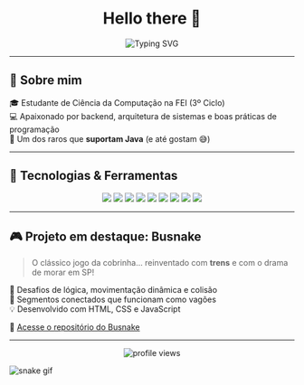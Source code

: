 <!-- Perfil README - Arthur Barbosa Zanvetor -->

<h1 align="center">Hello there 👋</h1>

<p align="center">
  <img src="https://readme-typing-svg.demolab.com?font=Fira+Code&duration=3000&pause=1000&color=00F7FF&center=true&vCenter=true&width=435&lines=I'm+Arthur+Zanvetor;Backend+Developer+in+progress...;Computer+Science+Student+%40+FEI;Lover+of+clean+code+and+Java+%F0%9F%A4%96" alt="Typing SVG" />
</p>

---

## 🧠 Sobre mim
🎓 Estudante de Ciência da Computação na FEI (3º Ciclo)  
💻 Apaixonado por backend, arquitetura de sistemas e boas práticas de programação  
🧘 Um dos raros que **suportam Java** (e até gostam 😅)  

---

## 🚀 Tecnologias & Ferramentas

<p align="center">
  <img src="https://img.shields.io/badge/-Python-3776AB?style=for-the-badge&logo=python&logoColor=white" />
  <img src="https://img.shields.io/badge/-C-00599C?style=for-the-badge&logo=c&logoColor=white" />
  <img src="https://img.shields.io/badge/-C++-00599C?style=for-the-badge&logo=c%2B%2B&logoColor=white" />
  <img src="https://img.shields.io/badge/-Java-007396?style=for-the-badge&logo=java&logoColor=white" />
  <img src="https://img.shields.io/badge/-JavaScript-F7DF1E?style=for-the-badge&logo=javascript&logoColor=black" />
  <img src="https://img.shields.io/badge/-HTML5-E34F26?style=for-the-badge&logo=html5&logoColor=white" />
  <img src="https://img.shields.io/badge/-CSS3-1572B6?style=for-the-badge&logo=css3&logoColor=white" />
  <img src="https://img.shields.io/badge/-VSCode-007ACC?style=for-the-badge&logo=visual-studio-code&logoColor=white" />
  <img src="https://img.shields.io/badge/-Git-F05032?style=for-the-badge&logo=git&logoColor=white" />
</p>

---

## 🎮 Projeto em destaque: Busnake

> O clássico jogo da cobrinha... reinventado com **trens** e com o drama de morar em SP!

🧩 Desafios de lógica, movimentação dinâmica e colisão  
🚄 Segmentos conectados que funcionam como vagões  
💡 Desenvolvido com HTML, CSS e JavaScript 

🔗 [Acesse o repositório do Busnake](https://github.com/nThzzzz/buSnake)

---

<p align="center">
  <img src="https://komarev.com/ghpvc/?username=nThzzzz&style=flat-square&color=blue" alt="profile views" />
</p>

![snake gif](https://github.com/nThzzzz/nThzzzz/blob/output/github-contribution-grid-snake.svg)
